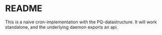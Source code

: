 # README

This is a naive cron-implementation with the PQ-datastructure.
It will work standalone, and the underlying daemon exports an api.
